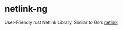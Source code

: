 # netlink-ng

User-Friendly rust Netlink Library, Similar to Go's [netlink](https://github.com/vishvananda/netlink)
